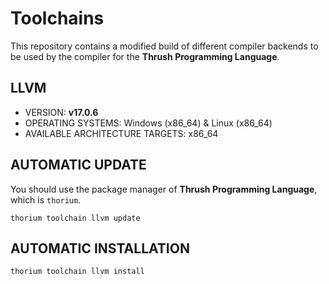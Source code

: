 # Toolchains

This repository contains a modified build of different compiler backends to be used by the compiler for the **Thrush Programming Language**.

## LLVM

- VERSION: **v17.0.6** 
- OPERATING SYSTEMS: Windows (x86_64) & Linux (x86_64)
- AVAILABLE ARCHITECTURE TARGETS: x86_64

## AUTOMATIC UPDATE

You should use the package manager of **Thrush Programming Language**, which is `thorium`.

```console
thorium toolchain llvm update
```

## AUTOMATIC INSTALLATION

```console
thorium toolchain llvm install
```
